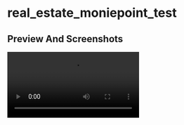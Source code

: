 # real_estate_moniepoint_test

## Preview And Screenshots

<video src="/preview.mp4" width="300px"/>
